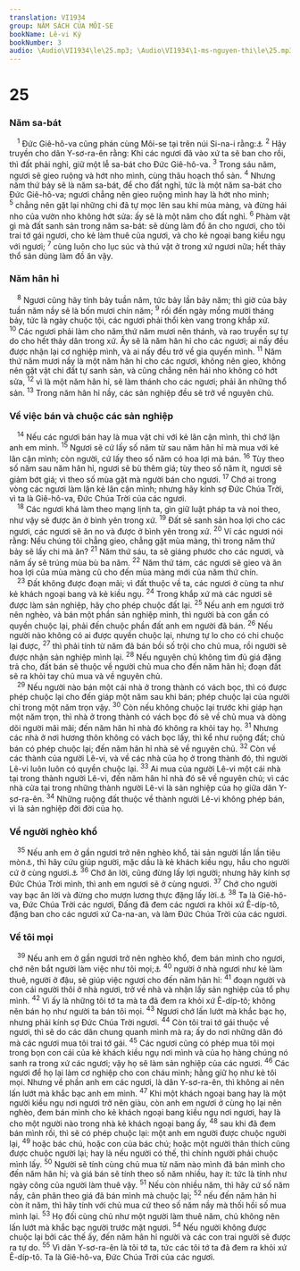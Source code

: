 ```yaml
---
translation: VI1934
group: NĂM SÁCH CỦA MÔI-SE
bookName: Lê-vi Ký 
bookNumber: 3
audio: \Audio\VI1934\le\25.mp3; \Audio\VI1934\1-ms-nguyen-thi\le\25.mp3
---
```


<div class="title"><h1>25</h1><h3>Năm sa-bát</h3></div>
<span class="verse le_25_1"> <sup>1</sup> Đức Giê-hô-va cũng phán cùng Môi-se tại trên núi Si-na-i rằng:<a data-toggle="tooltip" data-placement="bottom" title="Xu 23:10-11">⚓</a></span>
<span class="verse le_25_2"><sup>2</sup> Hãy truyền cho dân Y-sơ-ra-ên rằng: Khi các ngươi đã vào xứ ta sẽ ban cho rồi, thì đất phải nghỉ, giữ một lễ sa-bát cho Đức Giê-hô-va. </span>
<span class="verse le_25_3"><sup>3</sup> Trong sáu năm, ngươi sẽ gieo ruộng và hớt nho mình, cùng thâu hoạch thổ sản. </span>
<span class="verse le_25_4"><sup>4</sup> Nhưng năm thứ bảy sẽ là năm sa-bát, để cho đất nghỉ, tức là một năm sa-bát cho Đức Giê-hô-va; ngươi chẳng nên gieo ruộng mình hay là hớt nho mình; </span>
<span class="verse le_25_5"><sup>5</sup> chẳng nên gặt lại những chi đã tự mọc lên sau khi mùa màng, và đừng hái nho của vườn nho không hớt sửa: ấy sẽ là một năm cho đất nghỉ. </span>
<span class="verse le_25_6"><sup>6</sup> Phàm vật gì mà đất sanh sản trong năm sa-bát: sẽ dùng làm đồ ăn cho ngươi, cho tôi trai tớ gái ngươi, cho kẻ làm thuê của ngươi, và cho kẻ ngoại bang kiều ngụ với ngươi; </span>
<span class="verse le_25_7"><sup>7</sup> cùng luôn cho lục súc và thú vật ở trong xứ ngươi nữa; hết thảy thổ sản dùng làm đồ ăn vậy. <br/></span>
<div class="title"><h3>Năm hân hỉ</h3></div>
<span class="verse le_25_8"> <sup>8</sup> Ngươi cũng hãy tính bảy tuần năm, tức bảy lần bảy năm; thì giờ của bảy tuần năm nầy sẽ là bốn mươi chín năm; </span>
<span class="verse le_25_9"><sup>9</sup> rồi đến ngày mồng mười tháng bảy, tức là ngày chuộc tội, các ngươi phải thổi kèn vang trong khắp xứ. </span>
<span class="verse le_25_10"><sup>10</sup> Các ngươi phải làm cho năm thứ năm mươi nên thánh, và rao truyền sự tự do cho hết thảy dân trong xứ. Ấy sẽ là năm hân hỉ cho các ngươi; ai nấy đều được nhận lại cơ nghiệp mình, và ai nấy đều trở về gia quyến mình. </span>
<span class="verse le_25_11"><sup>11</sup> Năm thứ năm mươi nầy là một năm hân hỉ cho các ngươi, không nên gieo, không nên gặt vật chi đất tự sanh sản, và cũng chẳng nên hái nho không có hớt sửa, </span>
<span class="verse le_25_12"><sup>12</sup> vì là một năm hân hỉ, sẽ làm thánh cho các ngươi; phải ăn những thổ sản. </span>
<span class="verse le_25_13"><sup>13</sup> Trong năm hân hỉ nầy, các sản nghiệp đều sẽ trở về nguyên chủ. <br/></span>
<div class="title"><h3>Về việc bán và chuộc các sản nghiệp</h3></div>
<span class="verse le_25_14"> <sup>14</sup> Nếu các ngươi bán hay là mua vật chi với kẻ lân cận mình, thì chớ lận anh em mình. </span>
<span class="verse le_25_15"><sup>15</sup> Ngươi sẽ cứ lấy số năm từ sau năm hân hỉ mà mua với kẻ lân cận mình; còn người, cứ lấy theo số năm có hoa lợi mà bán. </span>
<span class="verse le_25_16"><sup>16</sup> Tùy theo số năm sau năm hân hỉ, ngươi sẽ bù thêm giá; tùy theo số năm ít, ngươi sẽ giảm bớt giá; vì theo số mùa gặt mà người bán cho ngươi. </span>
<span class="verse le_25_17"><sup>17</sup> Chớ ai trong vòng các ngươi làm lận kẻ lân cận mình; nhưng hãy kính sợ Đức Chúa Trời, vì ta là Giê-hô-va, Đức Chúa Trời của các ngươi. <br/></span>
<span class="verse le_25_18"> <sup>18</sup> Các ngươi khá làm theo mạng lịnh ta, gìn giữ luật pháp ta và noi theo, như vậy sẽ được ăn ở bình yên trong xứ. </span>
<span class="verse le_25_19"><sup>19</sup> Đất sẽ sanh sản hoa lợi cho các ngươi, các ngươi sẽ ăn no và được ở bình yên trong xứ. </span>
<span class="verse le_25_20"><sup>20</sup> Ví các ngươi nói rằng: Nếu chúng tôi chẳng gieo, chẳng gặt mùa màng, thì trong năm thứ bảy sẽ lấy chi mà ăn? </span>
<span class="verse le_25_21"><sup>21</sup> Năm thứ sáu, ta sẽ giáng phước cho các ngươi, và năm ấy sẽ trúng mùa bù ba năm. </span>
<span class="verse le_25_22"><sup>22</sup> Năm thứ tám, các ngươi sẽ gieo và ăn hoa lợi của mùa màng cũ cho đến mùa màng mới của năm thứ chín. <br/></span>
<span class="verse le_25_23"> <sup>23</sup> Đất không được đoạn mãi; vì đất thuộc về ta, các ngươi ở cùng ta như kẻ khách ngoại bang và kẻ kiều ngụ. </span>
<span class="verse le_25_24"><sup>24</sup> Trong khắp xứ mà các ngươi sẽ được làm sản nghiệp, hãy cho phép chuộc đất lại. </span>
<span class="verse le_25_25"><sup>25</sup> Nếu anh em ngươi trở nên nghèo, và bán một phần sản nghiệp mình, thì người bà con gần có quyền chuộc lại, phải đến chuộc phần đất anh em người đã bán. </span>
<span class="verse le_25_26"><sup>26</sup> Nếu người nào không có ai được quyền chuộc lại, nhưng tự lo cho có chi chuộc lại được, </span>
<span class="verse le_25_27"><sup>27</sup> thì phải tính từ năm đã bán bồi số trội cho chủ mua, rồi người sẽ được nhận sản nghiệp mình lại. </span>
<span class="verse le_25_28"><sup>28</sup> Nếu nguyên chủ không tìm đủ giá đặng trả cho, đất bán sẽ thuộc về người chủ mua cho đến năm hân hỉ; đoạn đất sẽ ra khỏi tay chủ mua và về nguyên chủ. <br/></span>
<span class="verse le_25_29"> <sup>29</sup> Nếu người nào bán một cái nhà ở trong thành có vách bọc, thì có được phép chuộc lại cho đến giáp một năm sau khi bán; phép chuộc lại của người chỉ trong một năm trọn vậy. </span>
<span class="verse le_25_30"><sup>30</sup> Còn nếu không chuộc lại trước khi giáp hạn một năm trọn, thì nhà ở trong thành có vách bọc đó sẽ về chủ mua và dòng dõi người mãi mãi; đến năm hân hỉ nhà đó không ra khỏi tay họ. </span>
<span class="verse le_25_31"><sup>31</sup> Nhưng các nhà ở nơi hương thôn không có vách bọc lấy, thì kể như ruộng đất; chủ bán có phép chuộc lại; đến năm hân hỉ nhà sẽ về nguyên chủ. </span>
<span class="verse le_25_32"><sup>32</sup> Còn về các thành của người Lê-vi, và về các nhà của họ ở trong thành đó, thì người Lê-vi luôn luôn có quyền chuộc lại. </span>
<span class="verse le_25_33"><sup>33</sup> Ai mua của người Lê-vi một cái nhà tại trong thành người Lê-vi, đến năm hân hỉ nhà đó sẽ về nguyên chủ; vì các nhà cửa tại trong những thành người Lê-vi là sản nghiệp của họ giữa dân Y-sơ-ra-ên. </span>
<span class="verse le_25_34"><sup>34</sup> Những ruộng đất thuộc về thành người Lê-vi không phép bán, vì là sản nghiệp đời đời của họ. <br/></span>
<div class="title"><h3>Về người nghèo khổ</h3></div>
<span class="verse le_25_35"> <sup>35</sup> Nếu anh em ở gần ngươi trở nên nghèo khổ, tài sản người lần lần tiêu mòn<a data-toggle="tooltip" data-placement="bottom" title="Nguyên bổn là: bàn tay người yếu liệt">⚓</a>, thì hãy cứu giúp người, mặc dầu là kẻ khách kiều ngụ, hầu cho người cứ ở cùng ngươi.<a data-toggle="tooltip" data-placement="bottom" title="Phu 15:7-8">⚓</a></span>
<span class="verse le_25_36"><sup>36</sup> Chớ ăn lời, cũng đừng lấy lợi người; nhưng hãy kính sợ Đức Chúa Trời mình, thì anh em ngươi sẽ ở cùng ngươi. </span>
<span class="verse le_25_37"><sup>37</sup> Chớ cho người vay bạc ăn lời và đừng cho mượn lương thực đặng lấy lời.<a data-toggle="tooltip" data-placement="bottom" title="Xu 22:25; Phu 23:19-20">⚓</a></span>
<span class="verse le_25_38"><sup>38</sup> Ta là Giê-hô-va, Đức Chúa Trời các ngươi, Đấng đã đem các ngươi ra khỏi xứ Ê-díp-tô, đặng ban cho các ngươi xứ Ca-na-an, và làm Đức Chúa Trời của các ngươi. <br/></span>
<div class="title"><h3>Về tôi mọi</h3></div>
<span class="verse le_25_39"> <sup>39</sup> Nếu anh em ở gần ngươi trở nên nghèo khổ, đem bán mình cho ngươi, chớ nên bắt người làm việc như tôi mọi;<a data-toggle="tooltip" data-placement="bottom" title="Xu 21:2-6; Phu 15:12-18">⚓</a></span>
<span class="verse le_25_40"><sup>40</sup> người ở nhà ngươi như kẻ làm thuê, người ở đậu, sẽ giúp việc ngươi cho đến năm hân hỉ: </span>
<span class="verse le_25_41"><sup>41</sup> đoạn người và con cái người thôi ở nhà ngươi, trở về nhà và nhận lấy sản nghiệp của tổ phụ mình. </span>
<span class="verse le_25_42"><sup>42</sup> Vì ấy là những tôi tớ ta mà ta đã đem ra khỏi xứ Ê-díp-tô; không nên bán họ như người ta bán tôi mọi. </span>
<span class="verse le_25_43"><sup>43</sup> Ngươi chớ lấn lướt mà khắc bạc họ, nhưng phải kính sợ Đức Chúa Trời ngươi. </span>
<span class="verse le_25_44"><sup>44</sup> Còn tôi trai tớ gái thuộc về ngươi, thì sẽ do các dân chung quanh mình mà ra; ấy do nơi những dân đó mà các ngươi mua tôi trai tớ gái. </span>
<span class="verse le_25_45"><sup>45</sup> Các ngươi cũng có phép mua tôi mọi trong bọn con cái của kẻ khách kiều ngụ nơi mình và của họ hàng chúng nó sanh ra trong xứ các ngươi; vậy họ sẽ làm sản nghiệp của các ngươi. </span>
<span class="verse le_25_46"><sup>46</sup> Các ngươi để họ lại làm cơ nghiệp cho con cháu mình; hằng giữ họ như kẻ tôi mọi. Nhưng về phần anh em các ngươi, là dân Y-sơ-ra-ên, thì không ai nên lấn lướt mà khắc bạc anh em mình. </span>
<span class="verse le_25_47"><sup>47</sup> Khi một khách ngoại bang hay là một người kiều ngụ nơi ngươi trở nên giàu, còn anh em ngươi ở cùng họ lại nên nghèo, đem bán mình cho kẻ khách ngoại bang kiều ngụ nơi ngươi, hay là cho một người nào trong nhà kẻ khách ngoại bang ấy, </span>
<span class="verse le_25_48"><sup>48</sup> sau khi đã đem bán mình rồi, thì sẽ có phép chuộc lại: một anh em người được chuộc người lại, </span>
<span class="verse le_25_49"><sup>49</sup> hoặc bác chú, hoặc con của bác chú; hoặc một người thân thích cũng được chuộc người lại; hay là nếu người có thế, thì chính người phải chuộc mình lấy. </span>
<span class="verse le_25_50"><sup>50</sup> Người sẽ tính cùng chủ mua từ năm nào mình đã bán mình cho đến năm hân hỉ; và giá bán sẽ tính theo số năm nhiều, hay ít: tức là tính như ngày công của người làm thuê vậy. </span>
<span class="verse le_25_51"><sup>51</sup> Nếu còn nhiều năm, thì hãy cứ số năm nầy, cân phân theo giá đã bán mình mà chuộc lại; </span>
<span class="verse le_25_52"><sup>52</sup> nếu đến năm hân hỉ còn ít năm, thì hãy tính với chủ mua cứ theo số năm nầy mà thối hồi số mua mình lại. </span>
<span class="verse le_25_53"><sup>53</sup> Họ đối cùng chủ như một người làm thuê năm, chủ không nên lấn lướt mà khắc bạc người trước mặt ngươi. </span>
<span class="verse le_25_54"><sup>54</sup> Nếu người không được chuộc lại bởi các thế ấy, đến năm hân hỉ người và các con trai người sẽ được ra tự do. </span>
<span class="verse le_25_55"><sup>55</sup> Vì dân Y-sơ-ra-ên là tôi tớ ta, tức các tôi tớ ta đã đem ra khỏi xứ Ê-díp-tô. Ta là Giê-hô-va, Đức Chúa Trời của các ngươi. <br/></span>
